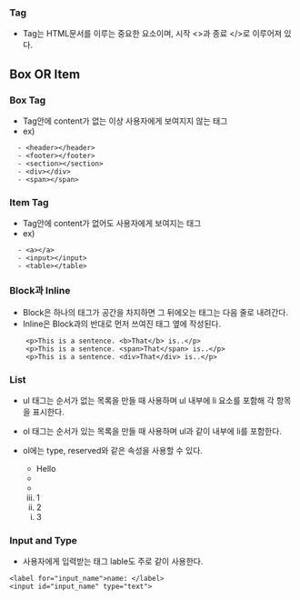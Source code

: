 ### Tag

- Tag는 HTML문서를 이루는 중요한 요소이며, 시작 <>과 종료 </>로 이루어져 있다.

## Box OR Item

### Box Tag

- Tag안에 content가 없는 이상 사용자에게 보여지지 않는 태그
- ex)
```
  - <header></header>
  - <footer></footer>
  - <section></section>
  - <div></div>
  - <span></span>
```
### Item Tag

- Tag안에 content가 없어도 사용자에게 보여지는 태그
- ex)
```
  - <a></a>
  - <input></input>
  - <table></table>
```
### Block과 Inline

- Block은 하나의 태그가 공간을 차지하면 그 뒤에오는 태그는 다음 줄로 내려간다.
- Inline은 Block과의 반대로 먼저 쓰여진 태그 옆에 작성된다.
``` 
    <p>This is a sentence. <b>That</b> is..</p>
    <p>This is a sentence. <span>That</span> is..</p>
    <p>This is a sentence. <div>That</div> is..</p>
```
### List
- ul 태그는 순서가 없는 목록을 만들 때 사용하며 ul 내부에 li 요소를 포함해 각 항목을 표시한다.
- ol 태그는 순서가 있는 목록을 만들 때 사용하며 ul과 같이 내부에 li를 포함한다.
- ol에는 type, reserved와 같은 속성을 사용할 수 있다.

    <ul>
      <li>Hello</li>
      <li></li>
      <li></li>
    </ul>
    
    <ol type="i" reversed> <!--type="i" = roman 언어 타입으로 변경, reversed 순서를 거꾸로-->
      <li>1</li>
      <li>2</li>
      <li>3</li>
    </ol>
    
### Input and Type

- 사용자에게 입력받는 태그 lable도 주로 같이 사용한다.
```
<label for="input_name">name: </label>
<input id="input_name" type="text">
```
